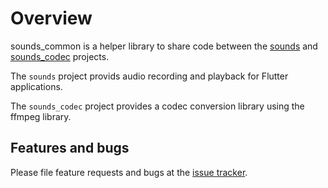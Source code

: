 # Overview
sounds_common is a helper library to share code between the [sounds](https://github.com/bsutton/sounds) and [sounds_codec](https://github.com/bsutton/sounds_codec) projects.

The `sounds` project provids audio recording and playback for Flutter applications.

The `sounds_codec` project provides a codec conversion library using the ffmpeg library.


## Features and bugs

Please file feature requests and bugs at the [issue tracker](https://github.com/bsutton/sounds_common/issues).

